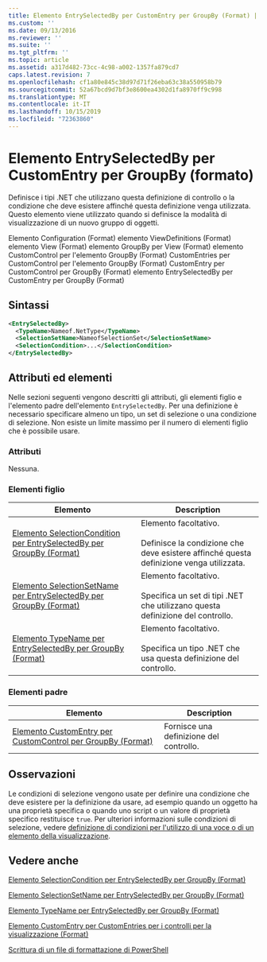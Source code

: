 ```yaml
---
title: Elemento EntrySelectedBy per CustomEntry per GroupBy (Format) | Microsoft Docs
ms.custom: ''
ms.date: 09/13/2016
ms.reviewer: ''
ms.suite: ''
ms.tgt_pltfrm: ''
ms.topic: article
ms.assetid: a317d482-73cc-4c98-a002-1357fa879cd7
caps.latest.revision: 7
ms.openlocfilehash: cf1a80e845c38d97d71f26eba63c38a550958b79
ms.sourcegitcommit: 52a67bcd9d7bf3e8600ea4302d1fa8970ff9c998
ms.translationtype: MT
ms.contentlocale: it-IT
ms.lasthandoff: 10/15/2019
ms.locfileid: "72363860"
---
```

# <a name="entryselectedby-element-for-customentry-for-groupby-format"></a>Elemento EntrySelectedBy per CustomEntry per GroupBy (formato)

Definisce i tipi .NET che utilizzano questa definizione di controllo o la condizione che deve esistere affinché questa definizione venga utilizzata. Questo elemento viene utilizzato quando si definisce la modalità di visualizzazione di un nuovo gruppo di oggetti.

Elemento Configuration (Format) elemento ViewDefinitions (Format) elemento View (Format) elemento GroupBy per View (Format) elemento CustomControl per l'elemento GroupBy (Format) CustomEntries per CustomControl per l'elemento GroupBy (Format) CustomEntry per CustomControl per GroupBy (Format) elemento EntrySelectedBy per CustomEntry per GroupBy (Format)

## <a name="syntax"></a>Sintassi

```xml
<EntrySelectedBy>
  <TypeName>Nameof.NetType</TypeName>
  <SelectionSetName>NameofSelectionSet</SelectionSetName>
  <SelectionCondition>...</SelectionCondition>
</EntrySelectedBy>
```

## <a name="attributes-and-elements"></a>Attributi ed elementi

Nelle sezioni seguenti vengono descritti gli attributi, gli elementi figlio e l'elemento padre dell'elemento `EntrySelectedBy`. Per una definizione è necessario specificare almeno un tipo, un set di selezione o una condizione di selezione. Non esiste un limite massimo per il numero di elementi figlio che è possibile usare.

### <a name="attributes"></a>Attributi

Nessuna.

### <a name="child-elements"></a>Elementi figlio

|Elemento|Description|
|-------------|-----------------|
|[Elemento SelectionCondition per EntrySelectedBy per GroupBy (Format)](./selectioncondition-element-for-entryselectedby-for-groupby-format.md)|Elemento facoltativo.<br /><br /> Definisce la condizione che deve esistere affinché questa definizione venga utilizzata.|
|[Elemento SelectionSetName per EntrySelectedBy per GroupBy (Format)](./selectionsetname-element-for-entryselectedby-for-groupby-format.md)|Elemento facoltativo.<br /><br /> Specifica un set di tipi .NET che utilizzano questa definizione del controllo.|
|[Elemento TypeName per EntrySelectedBy per GroupBy (Format)](./typename-element-for-entryselectedby-for-groupby-format.md)|Elemento facoltativo.<br /><br /> Specifica un tipo .NET che usa questa definizione del controllo.|

### <a name="parent-elements"></a>Elementi padre

|Elemento|Description|
|-------------|-----------------|
|[Elemento CustomEntry per CustomControl per GroupBy (Format)](./customentry-element-for-customcontrol-for-groupby-format.md)|Fornisce una definizione del controllo.|

## <a name="remarks"></a>Osservazioni

Le condizioni di selezione vengono usate per definire una condizione che deve esistere per la definizione da usare, ad esempio quando un oggetto ha una proprietà specifica o quando uno script o un valore di proprietà specifico restituisce `true`. Per ulteriori informazioni sulle condizioni di selezione, vedere [definizione di condizioni per l'utilizzo di una voce o di un elemento della visualizzazione](./defining-conditions-for-displaying-data.md).

## <a name="see-also"></a>Vedere anche

[Elemento SelectionCondition per EntrySelectedBy per GroupBy (Format)](./selectioncondition-element-for-entryselectedby-for-groupby-format.md)

[Elemento SelectionSetName per EntrySelectedBy per GroupBy (Format)](./selectionsetname-element-for-entryselectedby-for-groupby-format.md)

[Elemento TypeName per EntrySelectedBy per GroupBy (Format)](./typename-element-for-entryselectedby-for-groupby-format.md)

[Elemento CustomEntry per CustomEntries per i controlli per la visualizzazione (Format)](./customentry-element-for-customentries-for-controls-for-view-format.md)

[Scrittura di un file di formattazione di PowerShell](./writing-a-powershell-formatting-file.md)

